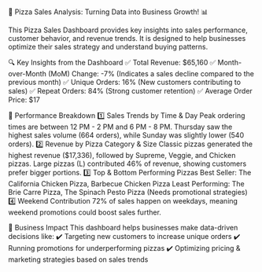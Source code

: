 🍕 Pizza Sales Analysis: Turning Data into Business Growth! 📊

This Pizza Sales Dashboard provides key insights into sales performance, customer behavior, and revenue trends. It is designed to help businesses optimize their sales strategy and understand buying patterns.

🔍 Key Insights from the Dashboard
✅ Total Revenue: $65,160
✅ Month-over-Month (MoM) Change: -7% (Indicates a sales decline compared to the previous month)
✅ Unique Orders: 16% (New customers contributing to sales)
✅ Repeat Orders: 84% (Strong customer retention)
✅ Average Order Price: $17

📌 Performance Breakdown
1️⃣ Sales Trends by Time & Day
Peak ordering times are between 12 PM - 2 PM and 6 PM - 8 PM.
Thursday saw the highest sales volume (664 orders), while Sunday was slightly lower (540 orders).
2️⃣ Revenue by Pizza Category & Size
Classic pizzas generated the highest revenue ($17,336), followed by Supreme, Veggie, and Chicken pizzas.
Large pizzas (L) contributed 46% of revenue, showing customers prefer bigger portions.
3️⃣ Top & Bottom Performing Pizzas
Best Seller: The California Chicken Pizza, Barbecue Chicken Pizza
Least Performing: The Brie Carre Pizza, The Spinach Pesto Pizza (Needs promotional strategies)
4️⃣ Weekend Contribution
72% of sales happen on weekdays, meaning weekend promotions could boost sales further.

🚀 Business Impact
This dashboard helps businesses make data-driven decisions like:
✔️ Targeting new customers to increase unique orders
✔️ Running promotions for underperforming pizzas
✔️ Optimizing pricing & marketing strategies based on sales trends
